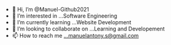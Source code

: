 - 👋 Hi, I’m @Manuel-Github2021
- 👀 I’m interested in ...Software Engineering
- 🌱 I’m currently learning ...Website Development
- 💞️ I’m looking to collaborate on ...Learning and Developement
- 📫 How to reach me ...manuelantony.s@gmail.com

<!---
Manuel-Github2021/Manuel-Github2021 is a ✨ special ✨ repository because its `README.md` (this file) appears on your GitHub profile.
You can click the Preview link to take a look at your changes.
--->

